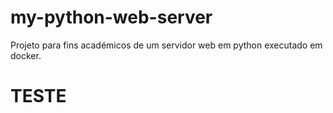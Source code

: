 # my-python-web-server
Projeto para fins académicos de um servidor web em python executado em docker.
# TESTE 
